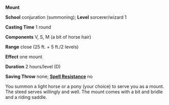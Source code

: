  **Mount**

**School** conjuration (summoning); **Level** sorcerer/wizard 1

**Casting Time** 1 round

**Components** V, S, M (a bit of horse hair)

**Range** close (25 ft. + 5 ft./2 levels)

**Effect** one mount

**Duration** 2 hours/level (D)

**Saving Throw** none; **[Spell Resistance](../glossary.html#_spell-resistance)** no

You summon a light horse or a pony (your choice) to serve you as a mount. The steed serves willingly and well. The mount comes with a bit and bridle and a riding saddle.

